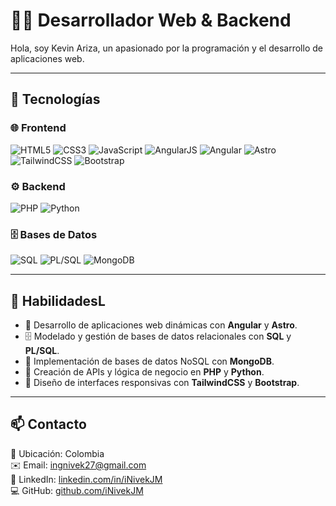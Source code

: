 # 👨‍💻 Desarrollador Web & Backend

Hola, soy Kevin Ariza, un apasionado por la programación y el desarrollo de aplicaciones web.  

---

## 🚀 Tecnologías

### 🌐 Frontend
![HTML5](https://img.shields.io/badge/HTML5-E34F26?style=for-the-badge&logo=html5&logoColor=white)
![CSS3](https://img.shields.io/badge/CSS3-1572B6?style=for-the-badge&logo=css3&logoColor=white)
![JavaScript](https://img.shields.io/badge/JavaScript-F7DF1E?style=for-the-badge&logo=javascript&logoColor=black)
![AngularJS](https://img.shields.io/badge/AngularJS-E23237?style=for-the-badge&logo=angularjs&logoColor=white)
![Angular](https://img.shields.io/badge/Angular%2019+-DD0031?style=for-the-badge&logo=angular&logoColor=white)
![Astro](https://img.shields.io/badge/Astro-FF5D01?style=for-the-badge&logo=astro&logoColor=white)
![TailwindCSS](https://img.shields.io/badge/TailwindCSS-06B6D4?style=for-the-badge&logo=tailwindcss&logoColor=white)
![Bootstrap](https://img.shields.io/badge/Bootstrap-7952B3?style=for-the-badge&logo=bootstrap&logoColor=white)

### ⚙️ Backend
![PHP](https://img.shields.io/badge/PHP-777BB4?style=for-the-badge&logo=php&logoColor=white)
![Python](https://img.shields.io/badge/Python-3776AB?style=for-the-badge&logo=python&logoColor=white)

### 🗄️ Bases de Datos
![SQL](https://img.shields.io/badge/SQL-003B57?style=for-the-badge&logo=databricks&logoColor=white)
![PL/SQL](https://img.shields.io/badge/PL%2FSQL-F80000?style=for-the-badge&logo=oracle&logoColor=white)
![MongoDB](https://img.shields.io/badge/MongoDB-47A248?style=for-the-badge&logo=mongodb&logoColor=white)

---

## 📂 HabilidadesL
- 🚀 Desarrollo de aplicaciones web dinámicas con **Angular** y **Astro**.  
- 🗄️ Modelado y gestión de bases de datos relacionales con **SQL** y **PL/SQL**.
- 🍃 Implementación de bases de datos NoSQL con **MongoDB**.  
- 🔧 Creación de APIs y lógica de negocio en **PHP** y **Python**.  
- 🎨 Diseño de interfaces responsivas con **TailwindCSS** y **Bootstrap**.  

---

## 📫 Contacto
📍 Ubicación: Colombia  
✉️ Email: ingnivek27@gmail.com  
💼 LinkedIn: [linkedin.com/in/iNivekJM](#)  
💻 GitHub: [github.com/iNivekJM](#)  
